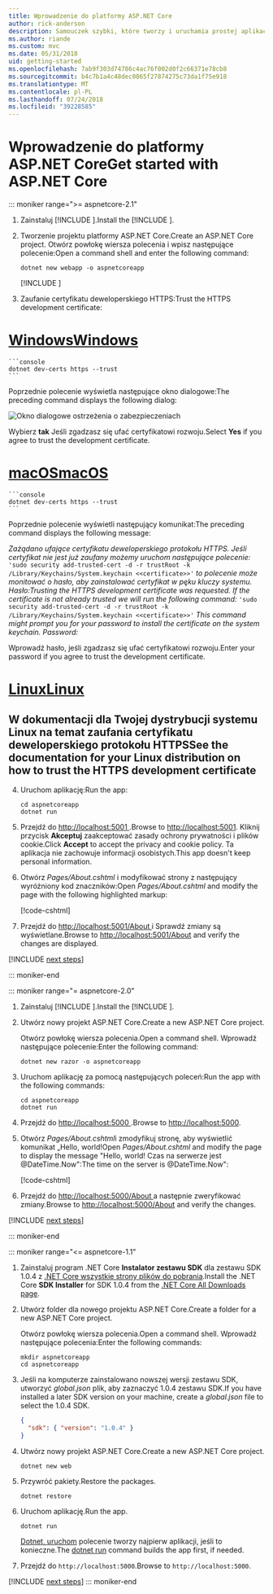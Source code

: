 ```yaml
---
title: Wprowadzenie do platformy ASP.NET Core
author: rick-anderson
description: Samouczek szybki, które tworzy i uruchamia prostej aplikacji Hello World przy użyciu platformy ASP.NET Core.
ms.author: riande
ms.custom: mvc
ms.date: 05/31/2018
uid: getting-started
ms.openlocfilehash: 7ab9f303d74786c4ac76f002d0f2c66371e78cb8
ms.sourcegitcommit: b4c7b1a4c48dec0865f27874275c73da1f75e918
ms.translationtype: MT
ms.contentlocale: pl-PL
ms.lasthandoff: 07/24/2018
ms.locfileid: "39228585"
---
```

# <a name="get-started-with-aspnet-core"></a><span data-ttu-id="9e0b2-103">Wprowadzenie do platformy ASP.NET Core</span><span class="sxs-lookup"><span data-stu-id="9e0b2-103">Get started with ASP.NET Core</span></span>

::: moniker range=">= aspnetcore-2.1"

1. <span data-ttu-id="9e0b2-104">Zainstaluj [!INCLUDE [](~/includes/2.1-SDK.md)].</span><span class="sxs-lookup"><span data-stu-id="9e0b2-104">Install the [!INCLUDE [](~/includes/2.1-SDK.md)].</span></span>

2. <span data-ttu-id="9e0b2-105">Tworzenie projektu platformy ASP.NET Core.</span><span class="sxs-lookup"><span data-stu-id="9e0b2-105">Create an ASP.NET Core project.</span></span> <span data-ttu-id="9e0b2-106">Otwórz powłokę wiersza polecenia i wpisz następujące polecenie:</span><span class="sxs-lookup"><span data-stu-id="9e0b2-106">Open a command shell and enter the following command:</span></span>

    ```console
    dotnet new webapp -o aspnetcoreapp
    ```

    [!INCLUDE [](~/includes/webapp-alias-notice.md)]

3. <span data-ttu-id="9e0b2-107">Zaufanie certyfikatu deweloperskiego HTTPS:</span><span class="sxs-lookup"><span data-stu-id="9e0b2-107">Trust the HTTPS development certificate:</span></span>

# <a name="windowstabwindows"></a>[<span data-ttu-id="9e0b2-108">Windows</span><span class="sxs-lookup"><span data-stu-id="9e0b2-108">Windows</span></span>](#tab/windows)

    ```console
    dotnet dev-certs https --trust
    ```

   <span data-ttu-id="9e0b2-109">Poprzednie polecenie wyświetla następujące okno dialogowe:</span><span class="sxs-lookup"><span data-stu-id="9e0b2-109">The preceding command displays the following dialog:</span></span>

   ![Okno dialogowe ostrzeżenia o zabezpieczeniach](_static/cert.png)

   <span data-ttu-id="9e0b2-111">Wybierz **tak** Jeśli zgadzasz się ufać certyfikatowi rozwoju.</span><span class="sxs-lookup"><span data-stu-id="9e0b2-111">Select **Yes** if you agree to trust the development certificate.</span></span>

# <a name="macostabmacos"></a>[<span data-ttu-id="9e0b2-112">macOS</span><span class="sxs-lookup"><span data-stu-id="9e0b2-112">macOS</span></span>](#tab/macos)

    ```console
    dotnet dev-certs https --trust
    ```

   <span data-ttu-id="9e0b2-113">Poprzednie polecenie wyświetli następujący komunikat:</span><span class="sxs-lookup"><span data-stu-id="9e0b2-113">The preceding command displays the following message:</span></span>

   <span data-ttu-id="9e0b2-114">*Zażądano ufające certyfikatu deweloperskiego protokołu HTTPS. Jeśli certyfikat nie jest już zaufany możemy uruchom następujące polecenie:* `'sudo security add-trusted-cert -d -r trustRoot -k /Library/Keychains/System.keychain <<certificate>>'` *to polecenie może monitować o hasło, aby zainstalować certyfikat w pęku kluczy systemu.    Hasło:*</span><span class="sxs-lookup"><span data-stu-id="9e0b2-114">*Trusting the HTTPS development certificate was requested. If the certificate is not already trusted we will run the following command:* `'sudo security add-trusted-cert -d -r trustRoot -k /Library/Keychains/System.keychain <<certificate>>'` *This command might prompt you for your password to install the certificate on the system keychain.    Password:*</span></span>

   <span data-ttu-id="9e0b2-115">Wprowadź hasło, jeśli zgadzasz się ufać certyfikatowi rozwoju.</span><span class="sxs-lookup"><span data-stu-id="9e0b2-115">Enter your password if you agree to trust the development certificate.</span></span>

# <a name="linuxtablinux"></a>[<span data-ttu-id="9e0b2-116">Linux</span><span class="sxs-lookup"><span data-stu-id="9e0b2-116">Linux</span></span>](#tab/linux)

   <a name="see-the-documentation-for-your-linux-distribution-on-how-to-trust-the-https-development-certificate"></a><span data-ttu-id="9e0b2-117">W dokumentacji dla Twojej dystrybucji systemu Linux na temat zaufania certyfikatu deweloperskiego protokołu HTTPS</span><span class="sxs-lookup"><span data-stu-id="9e0b2-117">See the documentation for your Linux distribution on how to trust the HTTPS development certificate</span></span>
---

4. <span data-ttu-id="9e0b2-118">Uruchom aplikację:</span><span class="sxs-lookup"><span data-stu-id="9e0b2-118">Run the app:</span></span>

    ```console
    cd aspnetcoreapp
    dotnet run
    ```

5. <span data-ttu-id="9e0b2-119">Przejdź do [ http://localhost:5001 ](http://localhost:5001).</span><span class="sxs-lookup"><span data-stu-id="9e0b2-119">Browse to [http://localhost:5001](http://localhost:5001).</span></span>  <span data-ttu-id="9e0b2-120">Kliknij przycisk **Akceptuj** zaakceptować zasady ochrony prywatności i plików cookie.</span><span class="sxs-lookup"><span data-stu-id="9e0b2-120">Click **Accept** to accept the privacy and cookie policy.</span></span> <span data-ttu-id="9e0b2-121">Ta aplikacja nie zachowuje informacji osobistych.</span><span class="sxs-lookup"><span data-stu-id="9e0b2-121">This app doesn't keep personal information.</span></span>

6. <span data-ttu-id="9e0b2-122">Otwórz *Pages/About.cshtml* i modyfikować strony z następujący wyróżniony kod znaczników:</span><span class="sxs-lookup"><span data-stu-id="9e0b2-122">Open *Pages/About.cshtml* and modify the page with the following highlighted markup:</span></span>

    [!code-cshtml[](sample/getting-started/about.cshtml?highlight=9)]

7. <span data-ttu-id="9e0b2-123">Przejdź do [ http://localhost:5001/About ](http://localhost:5001/About) i Sprawdź zmiany są wyświetlane.</span><span class="sxs-lookup"><span data-stu-id="9e0b2-123">Browse to [http://localhost:5001/About](http://localhost:5001/About) and verify the changes are displayed.</span></span>

[!INCLUDE [next steps](~/includes/getting-started/next-steps.md)]

::: moniker-end

::: moniker range="= aspnetcore-2.0"

1. <span data-ttu-id="9e0b2-124">Zainstaluj [!INCLUDE [](~/includes/net-core-sdk-download-link.md)].</span><span class="sxs-lookup"><span data-stu-id="9e0b2-124">Install the [!INCLUDE [](~/includes/net-core-sdk-download-link.md)].</span></span>

2. <span data-ttu-id="9e0b2-125">Utwórz nowy projekt ASP.NET Core.</span><span class="sxs-lookup"><span data-stu-id="9e0b2-125">Create a new ASP.NET Core project.</span></span>

   <span data-ttu-id="9e0b2-126">Otwórz powłokę wiersza polecenia.</span><span class="sxs-lookup"><span data-stu-id="9e0b2-126">Open a command shell.</span></span> <span data-ttu-id="9e0b2-127">Wprowadź następujące polecenie:</span><span class="sxs-lookup"><span data-stu-id="9e0b2-127">Enter the following command:</span></span>

    ```console
    dotnet new razor -o aspnetcoreapp
    ```

3. <span data-ttu-id="9e0b2-128">Uruchom aplikację za pomocą następujących poleceń:</span><span class="sxs-lookup"><span data-stu-id="9e0b2-128">Run the app with the following commands:</span></span>

    ```console
    cd aspnetcoreapp
    dotnet run
    ```

4. <span data-ttu-id="9e0b2-129">Przejdź do [ http://localhost:5000 ](http://localhost:5000).</span><span class="sxs-lookup"><span data-stu-id="9e0b2-129">Browse to [http://localhost:5000](http://localhost:5000).</span></span>

5. <span data-ttu-id="9e0b2-130">Otwórz *Pages/About.cshtml*i zmodyfikuj stronę, aby wyświetlić komunikat „Hello, world!</span><span class="sxs-lookup"><span data-stu-id="9e0b2-130">Open *Pages/About.cshtml* and modify the page to display the message "Hello, world!</span></span> <span data-ttu-id="9e0b2-131">Czas na serwerze jest @DateTime.Now":</span><span class="sxs-lookup"><span data-stu-id="9e0b2-131">The time on the server is @DateTime.Now":</span></span>

    [!code-cshtml[](sample/getting-started/about.cshtml?highlight=9&range=1-9)]

6. <span data-ttu-id="9e0b2-132">Przejdź do [ http://localhost:5000/About ](http://localhost:5000/About) a następnie zweryfikować zmiany.</span><span class="sxs-lookup"><span data-stu-id="9e0b2-132">Browse to [http://localhost:5000/About](http://localhost:5000/About) and verify the changes.</span></span>

[!INCLUDE [next steps](~/includes/getting-started/next-steps.md)]

::: moniker-end

::: moniker range="<= aspnetcore-1.1"

1. <span data-ttu-id="9e0b2-133">Zainstaluj program .NET Core **Instalator zestawu SDK** dla zestawu SDK 1.0.4 z [.NET Core wszystkie strony plików do pobrania](https://www.microsoft.com/net/download/all).</span><span class="sxs-lookup"><span data-stu-id="9e0b2-133">Install the .NET Core **SDK Installer** for SDK 1.0.4 from the [.NET Core All Downloads page](https://www.microsoft.com/net/download/all).</span></span>

2. <span data-ttu-id="9e0b2-134">Utwórz folder dla nowego projektu ASP.NET Core.</span><span class="sxs-lookup"><span data-stu-id="9e0b2-134">Create a folder for a new ASP.NET Core project.</span></span>

   <span data-ttu-id="9e0b2-135">Otwórz powłokę wiersza polecenia.</span><span class="sxs-lookup"><span data-stu-id="9e0b2-135">Open a command shell.</span></span> <span data-ttu-id="9e0b2-136">Wprowadź następujące polecenia:</span><span class="sxs-lookup"><span data-stu-id="9e0b2-136">Enter the following commands:</span></span>

   ```console
   mkdir aspnetcoreapp
   cd aspnetcoreapp
   ```

3. <span data-ttu-id="9e0b2-137">Jeśli na komputerze zainstalowano nowszej wersji zestawu SDK, utworzyć *global.json* plik, aby zaznaczyć 1.0.4 zestawu SDK.</span><span class="sxs-lookup"><span data-stu-id="9e0b2-137">If you have installed a later SDK version on your machine, create a *global.json* file to select the 1.0.4 SDK.</span></span>

   ```json
   {
     "sdk": { "version": "1.0.4" }
   }
   ```

4. <span data-ttu-id="9e0b2-138">Utwórz nowy projekt ASP.NET Core.</span><span class="sxs-lookup"><span data-stu-id="9e0b2-138">Create a new ASP.NET Core project.</span></span>

   ```console
   dotnet new web
   ```

5. <span data-ttu-id="9e0b2-139">Przywróć pakiety.</span><span class="sxs-lookup"><span data-stu-id="9e0b2-139">Restore the packages.</span></span>

    ```console
    dotnet restore
    ```

6. <span data-ttu-id="9e0b2-140">Uruchom aplikację.</span><span class="sxs-lookup"><span data-stu-id="9e0b2-140">Run the app.</span></span>

   ```console
   dotnet run
   ```

   <span data-ttu-id="9e0b2-141">[Dotnet, uruchom](/dotnet/core/tools/dotnet-run) polecenie tworzy najpierw aplikacji, jeśli to konieczne.</span><span class="sxs-lookup"><span data-stu-id="9e0b2-141">The [dotnet run](/dotnet/core/tools/dotnet-run) command builds the app first, if needed.</span></span>

7. <span data-ttu-id="9e0b2-142">Przejdź do `http://localhost:5000`.</span><span class="sxs-lookup"><span data-stu-id="9e0b2-142">Browse to `http://localhost:5000`.</span></span>

[!INCLUDE [next steps](~/includes/getting-started/next-steps.md)]
::: moniker-end
